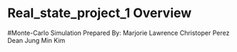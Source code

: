 # Real_state_project_1 Overview
#Monte-Carlo Simulation
Prepared By:
Marjorie Lawrence
Christoper Perez
Dean Jung Min Kim 
